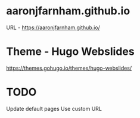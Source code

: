 # aaronjfarnham.github.io

URL - https://aaronjfarnham.github.io/

# Theme - Hugo Webslides

https://themes.gohugo.io/themes/hugo-webslides/

# TODO

Update default pages
Use custom URL
